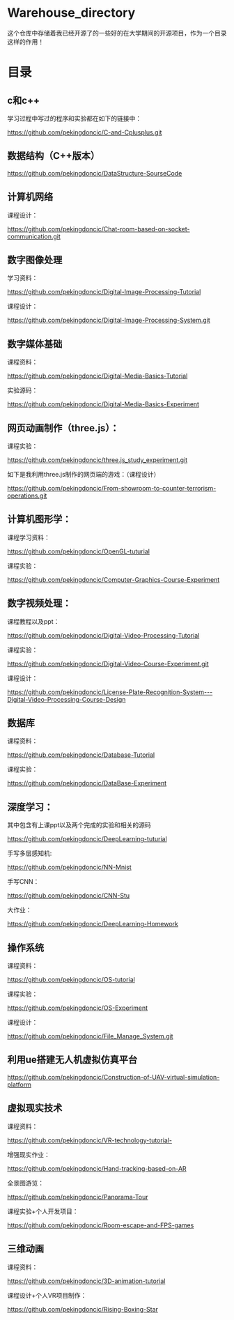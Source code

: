 # Warehouse_directory
这个仓库中存储着我已经开源了的一些好的在大学期间的开源项目，作为一个目录这样的作用！

# 目录

## c和c++

学习过程中写过的程序和实验都在如下的链接中：

https://github.com/pekingdoncic/C-and-Cplusplus.git



## 数据结构（C++版本）

https://github.com/pekingdoncic/DataStructure-SourseCode



## 计算机网络

课程设计：

https://github.com/pekingdoncic/Chat-room-based-on-socket-communication.git



## 数字图像处理

学习资料：

https://github.com/pekingdoncic/Digital-Image-Processing-Tutorial



课程设计：

https://github.com/pekingdoncic/Digital-Image-Processing-System.git



## 数字媒体基础

课程资料：

https://github.com/pekingdoncic/Digital-Media-Basics-Tutorial



实验源码：

https://github.com/pekingdoncic/Digital-Media-Basics-Experiment

## 网页动画制作（three.js）：



课程实验：

https://github.com/pekingdoncic/three.js_study_experiment.git



如下是我利用three.js制作的网页端的游戏：（课程设计）

https://github.com/pekingdoncic/From-showroom-to-counter-terrorism-operations.git





## 计算机图形学：

课程学习资料：

https://github.com/pekingdoncic/OpenGL-tuturial



课程实验：

https://github.com/pekingdoncic/Computer-Graphics-Course-Experiment



## 数字视频处理：

课程教程以及ppt：

https://github.com/pekingdoncic/Digital-Video-Processing-Tutorial



课程实验：

https://github.com/pekingdoncic/Digital-Video-Course-Experiment.git



课程设计：

https://github.com/pekingdoncic/License-Plate-Recognition-System---Digital-Video-Processing-Course-Design



## 数据库

课程资料：

https://github.com/pekingdoncic/Database-Tutorial



课程实验：

https://github.com/pekingdoncic/DataBase-Experiment



## 深度学习：

其中包含有上课ppt以及两个完成的实验和相关的源码

https://github.com/pekingdoncic/DeepLearning-tuturial



手写多层感知机:

https://github.com/pekingdoncic/NN-Mnist



手写CNN：

https://github.com/pekingdoncic/CNN-Stu



大作业：

https://github.com/pekingdoncic/DeepLearning-Homework



## 操作系统

课程资料：

https://github.com/pekingdoncic/OS-tutorial



课程实验：

https://github.com/pekingdoncic/OS-Experiment



课程设计：

https://github.com/pekingdoncic/File_Manage_System.git



## 利用ue搭建无人机虚拟仿真平台

https://github.com/pekingdoncic/Construction-of-UAV-virtual-simulation-platform



## 虚拟现实技术

课程资料：

https://github.com/pekingdoncic/VR-technology-tutorial-



增强现实作业：

https://github.com/pekingdoncic/Hand-tracking-based-on-AR



全景图游览：

https://github.com/pekingdoncic/Panorama-Tour



课程实验+个人开发项目：

https://github.com/pekingdoncic/Room-escape-and-FPS-games



## 三维动画

课程资料：

https://github.com/pekingdoncic/3D-animation-tutorial



课程设计+个人VR项目制作：

https://github.com/pekingdoncic/Rising-Boxing-Star
